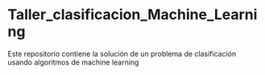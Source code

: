 # Taller_clasificacion_Machine_Learning
Este repositorio contiene la solución de un problema de clasificación usando algoritmos de machine learning
